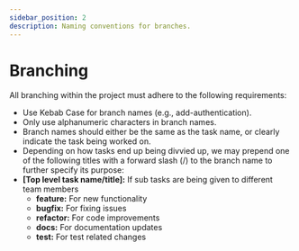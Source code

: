 ```yaml
---
sidebar_position: 2
description: Naming conventions for branches.
---
```


# Branching

All branching within the project must adhere to the following requirements:

- Use Kebab Case for branch names (e.g., add-authentication).
- Only use alphanumeric characters in branch names.
- Branch names should either be the same as the task name, or clearly indicate the task being worked on.
- Depending on how tasks end up being divvied up, we may prepend one of the following titles with a forward slash (/) to the branch name to further specify its purpose:
- **[Top level task name/title]:** If sub tasks are being given to different team members
  - **feature:** For new functionality
  - **bugfix:** For fixing issues
  - **refactor:** For code improvements
  - **docs:** For documentation updates
  - **test:** For test related changes
